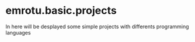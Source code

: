 # emrotu.basic.projects
In here will be desplayed some simple projects with differents programming languages
